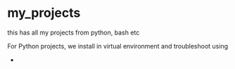 # my_projects
this has all my projects from python, bash etc

For Python projects, we install in virtual environment and troubleshoot using

- 
